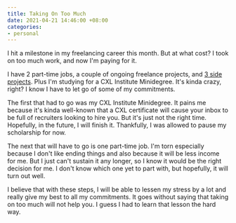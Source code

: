 ```yaml
---
title: Taking On Too Much
date: 2021-04-21 14:46:00 +08:00
categories:
- personal
---
```


I hit a milestone in my freelancing career this month. But at what cost? I took on too much work, and now I'm paying for it.

I have 2 part-time jobs, a couple of ongoing freelance projects, and [3 side projects](/projects). Plus I'm studying for a CXL Institute Minidegree. It's kinda crazy, right? I know I have to let go of some of my commitments.

The first that had to go was my CXL Institute Minidegree. It pains me because it's kinda well-known that a CXL certificate will cause your inbox to be full of recruiters looking to hire you. But it's just not the right time. Hopefully, in the future, I will finish it. Thankfully, I was allowed to pause my scholarship for now.

The next that will have to go is one part-time job. I'm torn especially because I don't like ending things and also because it will be less income for me. But I just can't sustain it any longer, so I know it would be the right decision for me. I don't know which one yet to part with, but hopefully, it will turn out well.

I believe that with these steps, I will be able to lessen my stress by a lot and really give my best to all my commitments. It goes without saying that taking on too much will not help you. I guess I had to learn that lesson the hard way.